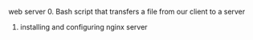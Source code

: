 web server
0. Bash script that transfers a file from our client to a server
1. installing and configuring nginx server
